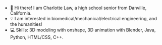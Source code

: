 - 👋 Hi there! I am Charlotte Law, a high school senior from Danville, California. 
- 💡 I am interested in biomedical/mechanical/electrical engineering, and the humanities!
- 💻 Skills: 3D modeling with onshape, 3D animation with Blender, Java, Python, HTML/CSS, C++.

<!---
CharlotteLaw/CharlotteLaw is a ✨ special ✨ repository because its `README.md` (this file) appears on your GitHub profile.
You can click the Preview link to take a look at your changes.
--->
